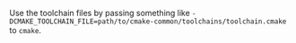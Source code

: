 Use the toolchain files by passing something like
`-DCMAKE_TOOLCHAIN_FILE=path/to/cmake-common/toolchains/toolchain.cmake` to
`cmake`.

